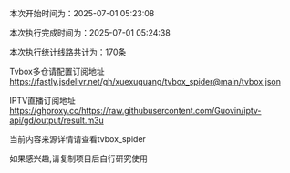 
本次开始时间为：2025-07-01 05:23:08

本次执行完成时间为：2025-07-01 05:24:38

本次执行统计线路共计为：170条

Tvbox多仓请配置订阅地址 https://fastly.jsdelivr.net/gh/xuexuguang/tvbox_spider@main/tvbox.json

IPTV直播订阅地址 https://ghproxy.cc/https://raw.githubusercontent.com/Guovin/iptv-api/gd/output/result.m3u

当前内容来源详情请查看tvbox_spider

如果感兴趣,请复制项目后自行研究使用
